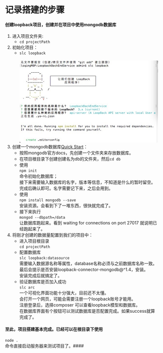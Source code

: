 # 记录搭建的步骤
#### 创建loopback项目，创建并在项目中使用mongodb数据库
1. 进入项目文件夹:
    - `cd projectPath`
2. 初始化项目：
    - `slc loopback`  
     ![](img/slc_loopback.jpeg)
3. 创建一个mongodb数据库[Quick Start](http://mongodb.github.io/node-mongodb-native/2.2/quick-start/quick-start/)：
    - 按照mongodb官方docs，先创建一个文件夹来存放数据库。
    - 在项目根目录下创建创建名为db的文件夹，然后`cd db`
    - 使用  
    `npm init`  
    命令初始化数据库；  
    接下来需要输入数据库的名字，版本等信息，不知道是什么的暂时留空。  
    完成后确认即可。名字需要记下来，之后会用到。
    - 使用  
    `npm install mongodb --save`  
    安装资源。会看到下了一堆东西，很快就完成了。
    - 接下来执行  
    `mongod --dbpath=/data`  
    让数据库跑起来。看到 waiting for connections on port 27017 就说明已经跑起来了。
4. 将刚才创建的数据量配置到我们的项目中：
    - 进入项目根目录  
    `cd projectPath`
    - 配置数据库  
    `slc loopback:datasource`  
    需要输入数据源名称等属性，database名称必须与之前数据库名称一致。  
    最后会提示是否安装loopback-connector-mongodb@^1.4，安装。  
    安装完成后就搞定了。
    - 验证数据库是否加入成功  
    `slc arc`  
    一个可视化界面功能十分强大，目前还不太懂。  
    会打开一个网页，可能会需要注册一个loopback账号才能用。  
    注册登录后，选择composer 可以查看loopback模型和数据库。  
    在数据库界面有个按钮可以测试数据库是否配置完成。如果success就算完成了。
#### 至此，项目搭建基本完成。已经可以在根目录下使用  
`node .`  
命令直接启动服务器来测试项目了。####
    
